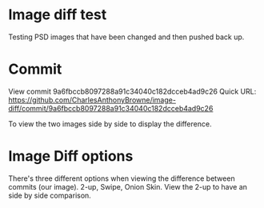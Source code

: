 # Image diff test
  Testing PSD images that have been changed and then pushed back up.

# Commit
  View commit 9a6fbccb8097288a91c34040c182dcceb4ad9c26
  Quick URL: https://github.com/CharlesAnthonyBrowne/image-diff/commit/9a6fbccb8097288a91c34040c182dcceb4ad9c26

  To view the two images side by side to display the difference.

# Image Diff options
  There's three different options when viewing the difference between commits (our image).
  2-up, Swipe, Onion Skin. View the 2-up to have an side by side comparison. 
